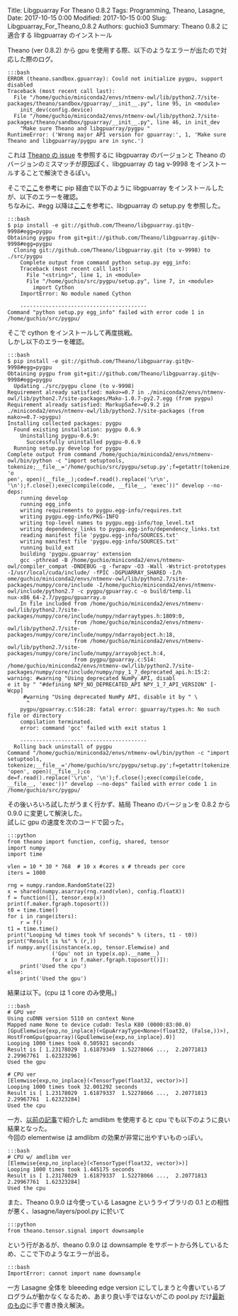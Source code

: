 Title: Libgpuarray For Theano 0.8.2
Tags: Programming, Theano, Lasagne,
Date: 2017-10-15 0:00
Modified: 2017-10-15 0:00
Slug: Libgpuarray_For_Theano_0.8.2
Authors: guchio3
Summary: Theano 0.8.2 に適合する libgpuarray のインストール

Theano (ver 0.8.2) から gpu を使用する際、以下のようなエラーが出たので対応した際のログ。

    :::bash
	ERROR (theano.sandbox.gpuarray): Could not initialize pygpu, support disabled
	Traceback (most recent call last):
	  File "/home/guchio/miniconda2/envs/ntmenv-owl/lib/python2.7/site-packages/theano/sandbox/gpuarray/__init__.py", line 95, in <module>
	    init_dev(config.device)
	  File "/home/guchio/miniconda2/envs/ntmenv-owl/lib/python2.7/site-packages/theano/sandbox/gpuarray/__init__.py", line 46, in init_dev
	    "Make sure Theano and libgpuarray/pygpu "
	RuntimeError: ('Wrong major API version for gpuarray:', 1, 'Make sure Theano and libgpuarray/pygpu are in sync.')

これは [Theano の issue](https://github.com/Theano/libgpuarray/issues/183) を参照するに libgpuarray のバージョンと Theano のバージョンのミスマッチが原因ぽく、libgpuarray の tag v-9998 をインストールすることで解決できるぽい。

そこで[ここ](https://coderwall.com/p/-wbo5q/pip-install-a-specific-github-repo-tag-or-branch)を参考に pip 経由で以下のように libgpuarray をインストールしたが、以下のエラーを確認。  
ちなみに、#egg 以降は[ここ](https://stackoverflow.com/questions/21638929/how-to-determine-the-name-of-an-egg-for-a-python-package-on-github)を参考に、libgpuarray の setup.py を参照した。

    :::bash
    $ pip install -e git://github.com/Theano/libgpuarray.git@v-9998#egg=pygpu
	Obtaining pygpu from git+git://github.com/Theano/libgpuarray.git@v-9998#egg=pygpu
	  Cloning git://github.com/Theano/libgpuarray.git (to v-9998) to ./src/pygpu
	    Complete output from command python setup.py egg_info:
	    Traceback (most recent call last):
	      File "<string>", line 1, in <module>
	      File "/home/guchio/src/pygpu/setup.py", line 7, in <module>
	        import Cython
	    ImportError: No module named Cython
	    
	    ----------------------------------------
	Command "python setup.py egg_info" failed with error code 1 in /home/guchio/src/pygpu/

そこで cython をインストールして再度挑戦。  
しかし以下のエラーを確認。

    :::bash
	$ pip install -e git://github.com/Theano/libgpuarray.git@v-9998#egg=pygpu
	Obtaining pygpu from git+git://github.com/Theano/libgpuarray.git@v-9998#egg=pygpu
	  Updating ./src/pygpu clone (to v-9998)
	Requirement already satisfied: mako>=0.7 in ./miniconda2/envs/ntmenv-owl/lib/python2.7/site-packages/Mako-1.0.7-py2.7.egg (from pygpu)
	Requirement already satisfied: MarkupSafe>=0.9.2 in ./miniconda2/envs/ntmenv-owl/lib/python2.7/site-packages (from mako>=0.7->pygpu)
	Installing collected packages: pygpu
	  Found existing installation: pygpu 0.6.9
	    Uninstalling pygpu-0.6.9:
	      Successfully uninstalled pygpu-0.6.9
	  Running setup.py develop for pygpu
    Complete output from command /home/guchio/miniconda2/envs/ntmenv-owl/bin/python -c "import setuptools, tokenize;__file__='/home/guchio/src/pygpu/setup.py';f=getattr(tokenize, 'o
	pen', open)(__file__);code=f.read().replace('\r\n', '\n');f.close();exec(compile(code, __file__, 'exec'))" develop --no-deps:
	    running develop
	    running egg_info
	    writing requirements to pygpu.egg-info/requires.txt
	    writing pygpu.egg-info/PKG-INFO
	    writing top-level names to pygpu.egg-info/top_level.txt
	    writing dependency_links to pygpu.egg-info/dependency_links.txt
	    reading manifest file 'pygpu.egg-info/SOURCES.txt'
	    writing manifest file 'pygpu.egg-info/SOURCES.txt'
	    running build_ext
	    building 'pygpu.gpuarray' extension
	    gcc -pthread -B /home/guchio/miniconda2/envs/ntmenv-owl/compiler_compat -DNDEBUG -g -fwrapv -O3 -Wall -Wstrict-prototypes -I/usr/local/cuda/include/ -fPIC -DGPUARRAY_SHARED -I/h
	ome/guchio/miniconda2/envs/ntmenv-owl/lib/python2.7/site-packages/numpy/core/include -I/home/guchio/miniconda2/envs/ntmenv-owl/include/python2.7 -c pygpu/gpuarray.c -o build/temp.li
	nux-x86_64-2.7/pygpu/gpuarray.o
	    In file included from /home/guchio/miniconda2/envs/ntmenv-owl/lib/python2.7/site-packages/numpy/core/include/numpy/ndarraytypes.h:1809:0,
	                     from /home/guchio/miniconda2/envs/ntmenv-owl/lib/python2.7/site-packages/numpy/core/include/numpy/ndarrayobject.h:18,
	                     from /home/guchio/miniconda2/envs/ntmenv-owl/lib/python2.7/site-packages/numpy/core/include/numpy/arrayobject.h:4,
	                     from pygpu/gpuarray.c:514:
    /home/guchio/miniconda2/envs/ntmenv-owl/lib/python2.7/site-packages/numpy/core/include/numpy/npy_1_7_deprecated_api.h:15:2: warning: #warning "Using deprecated NumPy API, disabl
	e it by " "#defining NPY_NO_DEPRECATED_API NPY_1_7_API_VERSION" [-Wcpp]
	     #warning "Using deprecated NumPy API, disable it by " \
	      ^
	    pygpu/gpuarray.c:516:28: fatal error: gpuarray/types.h: No such file or directory
	    compilation terminated.
	    error: command 'gcc' failed with exit status 1
	    
	    ----------------------------------------
	  Rolling back uninstall of pygpu
	Command "/home/guchio/miniconda2/envs/ntmenv-owl/bin/python -c "import setuptools, tokenize;__file__='/home/guchio/src/pygpu/setup.py';f=getattr(tokenize, 'open', open)(__file__);co
	de=f.read().replace('\r\n', '\n');f.close();exec(compile(code, __file__, 'exec'))" develop --no-deps" failed with error code 1 in /home/guchio/src/pygpu/

その後いろいろ試したがうまく行かず、結局 Theano のバージョンを 0.8.2 から 0.9.0 に変更して解決した。  
試しに gpu の速度を次のコードで図った。

	:::python
	from theano import function, config, shared, tensor
	import numpy
	import time
	
	vlen = 10 * 30 * 768  # 10 x #cores x # threads per core
	iters = 1000
	
	rng = numpy.random.RandomState(22)
	x = shared(numpy.asarray(rng.rand(vlen), config.floatX))
	f = function([], tensor.exp(x))
	print(f.maker.fgraph.toposort())
	t0 = time.time()
	for i in range(iters):
	    r = f()
	t1 = time.time()
	print("Looping %d times took %f seconds" % (iters, t1 - t0))
	print("Result is %s" % (r,))
	if numpy.any([isinstance(x.op, tensor.Elemwise) and
	              ('Gpu' not in type(x.op).__name__)
	              for x in f.maker.fgraph.toposort()]):
	    print('Used the cpu')
	else:
	    print('Used the gpu')

結果は以下。(cpu は 1 core のみ使用。)

	:::bash
	# GPU ver
	Using cuDNN version 5110 on context None
	Mapped name None to device cuda0: Tesla K80 (0000:83:00.0)
	[GpuElemwise{exp,no_inplace}(<GpuArrayType<None>(float32, (False,))>), HostFromGpu(gpuarray)(GpuElemwise{exp,no_inplace}.0)]
	Looping 1000 times took 0.505921 seconds
	Result is [ 1.23178029  1.61879349  1.52278066 ...,  2.20771813  2.29967761  1.62323296]
	Used the gpu

	# CPU ver
	[Elemwise{exp,no_inplace}(<TensorType(float32, vector)>)]
	Looping 1000 times took 32.001292 seconds
	Result is [ 1.23178029  1.61879337  1.52278066 ...,  2.20771813  2.29967761  1.62323284]
	Used the cpu

一方、[以前の記事](https://guchio3.github.io/guchiBLO/Speeding_Up_Theano.html)で紹介した amdlibm を使用すると cpu でも以下のように良い結果となった。  
今回の elementwise は amdlibm の効果が非常に出やすいものっぽい。

	:::bash
	# CPU w/ amdlibm ver
	[Elemwise{exp,no_inplace}(<TensorType(float32, vector)>)]
	Looping 1000 times took 1.445175 seconds
	Result is [ 1.23178029  1.61879337  1.52278066 ...,  2.20771813  2.29967761  1.62323284]
	Used the cpu

また、Theano 0.9.0 は今使っている Lasagne というライブラリの 0.1 との相性が悪く、lasagne/layers/pool.py に於いて

	:::python
	from theano.tensor.signal import downsample 

という行があるが、theano 0.9.0 は downsample をサポートから外しているため、ここで下のようなエラーが出る。

	:::bash
	ImportError: cannot import name downsample

一方 Lasagne 全体を bleeeding edge version にしてしまうと今書いているプログラムが動かなくなるため、あまり良い手ではないがこの pool.py だけ[最新のもの](https://github.com/Lasagne/Lasagne/blob/master/lasagne/layers/pool.py)に手で書き換え解決。

